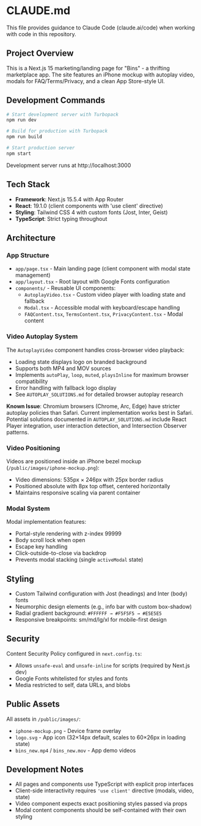 # CLAUDE.md

This file provides guidance to Claude Code (claude.ai/code) when working with code in this repository.

## Project Overview

This is a Next.js 15 marketing/landing page for "Bins" - a thrifting marketplace app. The site features an iPhone mockup with autoplay video, modals for FAQ/Terms/Privacy, and a clean App Store-style UI.

## Development Commands

```bash
# Start development server with Turbopack
npm run dev

# Build for production with Turbopack
npm run build

# Start production server
npm start
```

Development server runs at http://localhost:3000

## Tech Stack

- **Framework**: Next.js 15.5.4 with App Router
- **React**: 19.1.0 (client components with 'use client' directive)
- **Styling**: Tailwind CSS 4 with custom fonts (Jost, Inter, Geist)
- **TypeScript**: Strict typing throughout

## Architecture

### App Structure

- `app/page.tsx` - Main landing page (client component with modal state management)
- `app/layout.tsx` - Root layout with Google Fonts configuration
- `components/` - Reusable UI components:
  - `AutoplayVideo.tsx` - Custom video player with loading state and fallback
  - `Modal.tsx` - Accessible modal with keyboard/escape handling
  - `FAQContent.tsx`, `TermsContent.tsx`, `PrivacyContent.tsx` - Modal content

### Video Autoplay System

The `AutoplayVideo` component handles cross-browser video playback:
- Loading state displays logo on branded background
- Supports both MP4 and MOV sources
- Implements `autoPlay`, `loop`, `muted`, `playsInline` for maximum browser compatibility
- Error handling with fallback logo display
- See `AUTOPLAY_SOLUTIONS.md` for detailed browser autoplay research

**Known Issue**: Chromium browsers (Chrome, Arc, Edge) have stricter autoplay policies than Safari. Current implementation works best in Safari. Potential solutions documented in `AUTOPLAY_SOLUTIONS.md` include React Player integration, user interaction detection, and Intersection Observer patterns.

### Video Positioning

Videos are positioned inside an iPhone bezel mockup (`/public/images/iphone-mockup.png`):
- Video dimensions: 535px × 246px with 25px border radius
- Positioned absolute with 8px top offset, centered horizontally
- Maintains responsive scaling via parent container

### Modal System

Modal implementation features:
- Portal-style rendering with z-index 99999
- Body scroll lock when open
- Escape key handling
- Click-outside-to-close via backdrop
- Prevents modal stacking (single `activeModal` state)

## Styling

- Custom Tailwind configuration with Jost (headings) and Inter (body) fonts
- Neumorphic design elements (e.g., info bar with custom box-shadow)
- Radial gradient background: `#FFFFFF → #F5F5F5 → #E5E5E5`
- Responsive breakpoints: sm/md/lg/xl for mobile-first design

## Security

Content Security Policy configured in `next.config.ts`:
- Allows `unsafe-eval` and `unsafe-inline` for scripts (required by Next.js dev)
- Google Fonts whitelisted for styles and fonts
- Media restricted to self, data URLs, and blobs

## Public Assets

All assets in `/public/images/`:
- `iphone-mockup.png` - Device frame overlay
- `logo.svg` - App icon (32×14px default, scales to 60×26px in loading state)
- `bins_new.mp4` / `bins_new.mov` - App demo videos

## Development Notes

- All pages and components use TypeScript with explicit prop interfaces
- Client-side interactivity requires `'use client'` directive (modals, video, state)
- Video component expects exact positioning styles passed via props
- Modal content components should be self-contained with their own styling
